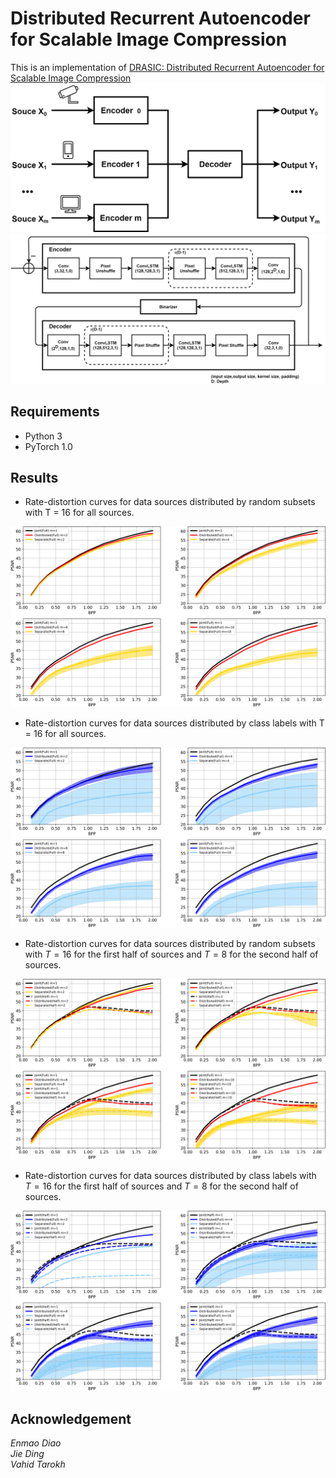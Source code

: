 # Distributed Recurrent Autoencoder for Scalable Image Compression
This is an implementation of [DRASIC: Distributed Recurrent Autoencoder for Scalable Image Compression](https://arxiv.org/abs/1903.09887)
![DeepDSC](/img/DeepDSC.png)
![DeepEncoderDecoder](/img/DeepEncoderDecoder.png)

## Requirements
 - Python 3
 - PyTorch 1.0

## Results
- Rate-distortion curves for data sources distributed by random subsets with T = 16 for all sources.

![full_subset_band](/img/full_subset_band.png)

- Rate-distortion curves for data sources distributed by class labels with T = 16 for all sources.

![half_class_band](/img/full_class_band.png)

- Rate-distortion curves for data sources distributed by random subsets with $T=16$ for the first half of sources and $T=8$ for the second half of sources.

![half_class_band](/img/half_subset_band.png)

- Rate-distortion curves for data sources distributed by class labels with $T=16$ for the first half of sources and $T=8$ for the second half of sources.

![half_class_band](/img/half_class_band.png)

## Acknowledgement
*Enmao Diao  
Jie Ding  
Vahid Tarokh*
